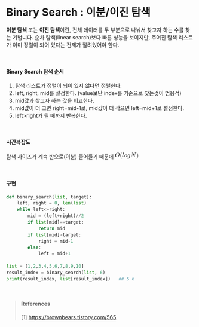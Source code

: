 # Binary Search : 이분/이진 탐색

**이분 탐색** 또는 **이진 탐색**이란, 전체 데이터를 두 부분으로 나눠서 찾고자 하는 수를 찾는 기법니다. 순차 탐색(linear search)보다 빠른 성능을 보이지만, 주어진 탐색 리스트가 이미 정렬이 되어 있다는 전제가 깔려있어야 한다.



<br>

#### Binary Search 탐색 순서

1. 탐색 리스트가 정렬이 되어 있지 않다면 정렬한다.
2. left, right, mid를 설정한다. (value보단 index를 기준으로 찾는것이 범용적)
3. mid값과 찾고자 하는 값을 비교한다.
4. mid값이 더 크면 right=mid-1로, mid값이 더 작으면 left=mid+1로 설정한다.
5. left>right가 될 때까지 반복한다.



<br>

#### 시간복잡도

탐색 사이즈가 계속 반으로(이분) 줄어들기 때문에 ![figure4](./img/figure4.gif)



<br>

#### 구현

~~~python
def binary_search(list, target):
    left, right = 0, len(list)
    while left<=right:
        mid = (left+right)//2
        if list[mid]==target:
            return mid
        if list[mid]>target:
            right = mid-1
        else:
            left = mid+1
            
list = [1,2,3,4,5,6,7,8,9,10]
result_index = binary_search(list, 6)
print(result_index, list[result_index])   ## 5 6
~~~



<br>

> #### References
>
> [1] https://brownbears.tistory.com/565
